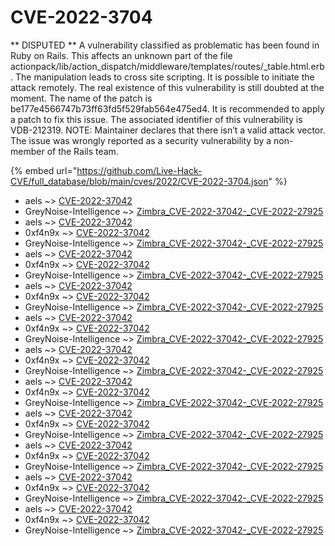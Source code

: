 # CVE-2022-3704

** DISPUTED ** A vulnerability classified as problematic has been found in Ruby on Rails. This affects an unknown part of the file actionpack/lib/action_dispatch/middleware/templates/routes/_table.html.erb. The manipulation leads to cross site scripting. It is possible to initiate the attack remotely. The real existence of this vulnerability is still doubted at the moment. The name of the patch is be177e4566747b73ff63fd5f529fab564e475ed4. It is recommended to apply a patch to fix this issue. The associated identifier of this vulnerability is VDB-212319. NOTE: Maintainer declares that there isn’t a valid attack vector. The issue was wrongly reported as a security vulnerability by a non-member of the Rails team.

{% embed url="https://github.com/Live-Hack-CVE/full_database/blob/main/cves/2022/CVE-2022-3704.json" %}


* aels ~> [CVE-2022-37042](https://www.alice-snow.ru/2022/database/cve-2022-3704/cve-2022-37042-aels)
* GreyNoise-Intelligence ~> [Zimbra_CVE-2022-37042-_CVE-2022-27925](https://www.alice-snow.ru/2022/database/cve-2022-3704/zimbra_cve-2022-37042-_cve-2022-27925-greynoise-intelligence)
* aels ~> [CVE-2022-37042](https://www.alice-snow.ru/2022/database/cve-2022-3704/cve-2022-37042-aels)
* 0xf4n9x ~> [CVE-2022-37042](https://www.alice-snow.ru/2022/database/cve-2022-3704/cve-2022-37042-0xf4n9x)
* GreyNoise-Intelligence ~> [Zimbra_CVE-2022-37042-_CVE-2022-27925](https://www.alice-snow.ru/2022/database/cve-2022-3704/zimbra_cve-2022-37042-_cve-2022-27925-greynoise-intelligence)
* aels ~> [CVE-2022-37042](https://www.alice-snow.ru/2022/database/cve-2022-3704/cve-2022-37042-aels)
* 0xf4n9x ~> [CVE-2022-37042](https://www.alice-snow.ru/2022/database/cve-2022-3704/cve-2022-37042-0xf4n9x)
* GreyNoise-Intelligence ~> [Zimbra_CVE-2022-37042-_CVE-2022-27925](https://www.alice-snow.ru/2022/database/cve-2022-3704/zimbra_cve-2022-37042-_cve-2022-27925-greynoise-intelligence)
* aels ~> [CVE-2022-37042](https://www.alice-snow.ru/2022/database/cve-2022-3704/cve-2022-37042-aels)
* 0xf4n9x ~> [CVE-2022-37042](https://www.alice-snow.ru/2022/database/cve-2022-3704/cve-2022-37042-0xf4n9x)
* GreyNoise-Intelligence ~> [Zimbra_CVE-2022-37042-_CVE-2022-27925](https://www.alice-snow.ru/2022/database/cve-2022-3704/zimbra_cve-2022-37042-_cve-2022-27925-greynoise-intelligence)
* aels ~> [CVE-2022-37042](https://www.alice-snow.ru/2022/database/cve-2022-3704/cve-2022-37042-aels)
* 0xf4n9x ~> [CVE-2022-37042](https://www.alice-snow.ru/2022/database/cve-2022-3704/cve-2022-37042-0xf4n9x)
* GreyNoise-Intelligence ~> [Zimbra_CVE-2022-37042-_CVE-2022-27925](https://www.alice-snow.ru/2022/database/cve-2022-3704/zimbra_cve-2022-37042-_cve-2022-27925-greynoise-intelligence)
* aels ~> [CVE-2022-37042](https://www.alice-snow.ru/2022/database/cve-2022-3704/cve-2022-37042-aels)
* 0xf4n9x ~> [CVE-2022-37042](https://www.alice-snow.ru/2022/database/cve-2022-3704/cve-2022-37042-0xf4n9x)
* GreyNoise-Intelligence ~> [Zimbra_CVE-2022-37042-_CVE-2022-27925](https://www.alice-snow.ru/2022/database/cve-2022-3704/zimbra_cve-2022-37042-_cve-2022-27925-greynoise-intelligence)
* aels ~> [CVE-2022-37042](https://www.alice-snow.ru/2022/database/cve-2022-3704/cve-2022-37042-aels)
* 0xf4n9x ~> [CVE-2022-37042](https://www.alice-snow.ru/2022/database/cve-2022-3704/cve-2022-37042-0xf4n9x)
* GreyNoise-Intelligence ~> [Zimbra_CVE-2022-37042-_CVE-2022-27925](https://www.alice-snow.ru/2022/database/cve-2022-3704/zimbra_cve-2022-37042-_cve-2022-27925-greynoise-intelligence)
* aels ~> [CVE-2022-37042](https://www.alice-snow.ru/2022/database/cve-2022-3704/cve-2022-37042-aels)
* 0xf4n9x ~> [CVE-2022-37042](https://www.alice-snow.ru/2022/database/cve-2022-3704/cve-2022-37042-0xf4n9x)
* GreyNoise-Intelligence ~> [Zimbra_CVE-2022-37042-_CVE-2022-27925](https://www.alice-snow.ru/2022/database/cve-2022-3704/zimbra_cve-2022-37042-_cve-2022-27925-greynoise-intelligence)
* aels ~> [CVE-2022-37042](https://www.alice-snow.ru/2022/database/cve-2022-3704/cve-2022-37042-aels)
* 0xf4n9x ~> [CVE-2022-37042](https://www.alice-snow.ru/2022/database/cve-2022-3704/cve-2022-37042-0xf4n9x)
* GreyNoise-Intelligence ~> [Zimbra_CVE-2022-37042-_CVE-2022-27925](https://www.alice-snow.ru/2022/database/cve-2022-3704/zimbra_cve-2022-37042-_cve-2022-27925-greynoise-intelligence)
* aels ~> [CVE-2022-37042](https://www.alice-snow.ru/2022/database/cve-2022-3704/cve-2022-37042-aels)
* 0xf4n9x ~> [CVE-2022-37042](https://www.alice-snow.ru/2022/database/cve-2022-3704/cve-2022-37042-0xf4n9x)
* GreyNoise-Intelligence ~> [Zimbra_CVE-2022-37042-_CVE-2022-27925](https://www.alice-snow.ru/2022/database/cve-2022-3704/zimbra_cve-2022-37042-_cve-2022-27925-greynoise-intelligence)
* aels ~> [CVE-2022-37042](https://www.alice-snow.ru/2022/database/cve-2022-3704/cve-2022-37042-aels)
* 0xf4n9x ~> [CVE-2022-37042](https://www.alice-snow.ru/2022/database/cve-2022-3704/cve-2022-37042-0xf4n9x)
* GreyNoise-Intelligence ~> [Zimbra_CVE-2022-37042-_CVE-2022-27925](https://www.alice-snow.ru/2022/database/cve-2022-3704/zimbra_cve-2022-37042-_cve-2022-27925-greynoise-intelligence)